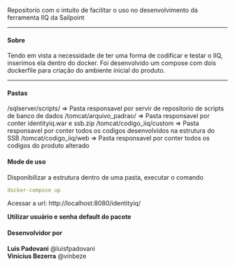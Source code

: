 Repositorio com o intuito de facilitar o uso no desenvolvimento da ferramenta IIQ da Sailpoint

------------
<h4>Sobre </h4>
<p>Tendo em vista a necessidade de ter uma forma de codificar e testar o IIQ, inserimos ela dentro do docker.
Foi desenvolvido um compose com dois dockerfile para criação do ambiente inicial do produto.</p>

------------


<h4>Pastas </h4>
/sqlserver/scripts/ => Pasta responsavel por servir de repositorio de scripts de banco de dados
/tomcat/arquivo_padrao/ => Pasta responsavel por conter identityiq.war e ssb.zip
/tomcat/codigo_iiq/custom => Pasta responsavel por conter todos os codigos desenvolvidos na estrutura do SSB
/tomcat/codigo_iiq/web => Pasta responsavel por conter todos os codigos do produto alterado

<h4>Mode de uso</h4>
<p> Disponibilizar a estrutura dentro de uma pasta, executar o comando</p>

```yaml
docker-compose up
```

Acessar a url:  http://localhost:8080/identityiq/

<b>Utilizar usuário e senha default do pacote</b>


<h4>Desenvolvidor por </h4>
<b>Luis Padovani</b> @luisfpadovani <br/>
<b>Vinicius Bezerra</b> @vinbeze
